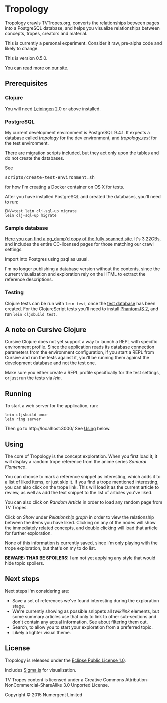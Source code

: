 # Tropology 

Tropology crawls TVTropes.org, converts the relationships between pages into a PostgreSQL database, and helps you visualize relationships between concepts, tropes, creators and material.

This is currently a personal experiment.  Consider it raw, pre-alpha code and likely to change.

This is version 0.5.0.

[You can read more on our site](http://numergent.com/tags/tropology/).


## Prerequisites

### Clojure

You will need [Leiningen][1] 2.0 or above installed.

[1]: https://github.com/technomancy/leiningen

### PostgreSQL

My current development environment is PostgreSQL 9.4.1. It expects a database called _tropology_ for the dev environment, and _tropology_test_ for the test environment.

There are migration scripts included, but they act only upon the tables and do not create the databases.

See <pre>scripts/create-test-environment.sh</pre> for how I'm creating a Docker container on OS X for tests.

After you have installed PostgreSQL and created the databases, you'll need to run:

    ENV=test lein clj-sql-up migrate
    lein clj-sql-up migrate

### Sample database

[Here you can find a pg_dump'd copy of the fully scanned site](https://mega.co.nz/#!EhZxhBhK!lT38KiMhGxTbjGKD6tJuimc48Tay4ILkEt70evgeM7c). It's 3.22GBs, and includes the entire CC-licensed pages for those matching our crawl settings.

Import into Postgres using psql as usual.

I'm no longer publishing a database version without the contents, since the current visualization and exploration rely on the HTML to extract the reference descriptions.

### Testing

Clojure tests can be run with `lein test`, once the [test database](#postgresql) has been created.  For the ClojureScript tests you'll need to install [PhantomJS 2](http://phantomjs.org/), and run `lein cljsbuild test`.

## A note on Cursive Clojure

Cursive Clojure does not yet support a way to launch a REPL with specific environment profile. Since the application reads its database connection parameters from the environment configuration, if you start a REPL from Cursive and run the tests against it, you'll be running them against the development database and not the test one.

Make sure you either create a REPL profile specifically for the test settings, or just run the tests via *lein*.

## Running

To start a web server for the application, run:

    lein cljsbuild once
    lein ring server

Then go to http://localhost:3000/  See [Using](#Using) below.

## Using 

The core of Tropology is the concept exploration. When you first load it, it will display a random trope reference from the anime series *Samurai Flamenco*. 

You can choose to mark a reference snippet as interesting, which adds it to a list of liked items, or just skip it. If you find a trope mentioned interesting, you can also click on the trope link.  This will load it as the current article to review, as well as add the text snippet to the list of articles you've liked.

You can also click on *Random Article* in order to load any random page from TV Tropes.

Click on *Show* under *Relationship graph* in order to view the relationship between the items you have liked. Clicking on any of the nodes will show the immediately related concepts, and double clicking will load that article for further exploration.

None of this information is currently saved, since I'm only playing with the trope exploration, but that's on my to do list.

**BEWARE: THAR BE SPOILERS**!  I am not yet applying any style that would hide topic spoilers.


## Next steps

Next steps I'm considering are:

* Save a set of references we've found interesting during the exploration stage.
* We're currently showing as possible snippets all *twikilink* elements, but some summary articles use that only to link to other sub-sections and don't contain any actual information.  See about filtering them out.
* Search, to allow you to start your exploration from a preferred topic.
* Likely a lighter visual theme.


## License

Tropology is released under the [Eclipse Public License 1.0](https://tldrlegal.com/license/eclipse-public-license-1.0-(epl-1.0)).

Includes [Sigma.js](http://sigmajs.org/) for visualization.

TV Tropes content is licensed under a Creative Commons Attribution-NonCommercial-ShareAlike 3.0 Unported License. 

Copyright © 2015 Numergent Limited
